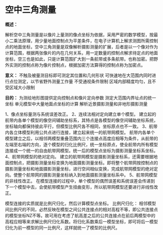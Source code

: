 # 空中三角测量

**概述：**

解析空中三角测量是以像片上量测的像点坐标为依据，采用严密的数学模型，按最小二乘法原理，用少量地面控制点为平差条件，在电子计算机上解求测图所需控制点的地面坐标，空中三角测量是双像解析摄影测量的扩展，后者是以一个像对作为计算范围，根据两张像片的内在几何关系，用一定数量的控制点解求待定点的地面坐标，空三也是如此，只是计算范围扩大到一条航带或多条航带。也称加密。把野外实测的控制点称为像片控制点，根据加密方法算得的控制点称为加密点。

**意义：**
不触及被量测目标即可测定其位置和几何形状
可快速地在大范围内同时进行点位测定，以节省野外测量工作量
不受通视条件限制
区域内部精度均匀，且不受区域大小限制

**目的：**
为测绘地形图提供定向控制点和像片定向参数
测定大范围内界址点的统一坐标
单元模型中大量地面点坐标的计算
解析近景摄影测量和非地形摄影测量

1、像点坐标量测与系统误差改正。
2、连续法相对定向建立单个模型。
建立起的航带内各单个模型的像空间辅助坐标系，其特点是各模型的像空间辅助坐标系统，坐标轴向都保持彼此平行，但模型比例尺各不相同，坐标原点也不一致。
3、航带内各立体模型利用公共点进行连接，建立起来统一的航带网模型。
航带内各单个模型建立之后，以相邻两模型重叠范围内三个连接点高度应相等为条件，从航带的左端至右端的方向，逐个模型的归化比例尺，统一坐标原点，使全航带内所有模型连接成一个统一的自由航带网模型。统一后的模型点坐标为摄影测量坐标系坐标。
4、航带网模型的绝对定向。
建立的航带网模型是摄影测量坐标系，还需要根据地面控制点，把摄影测量坐标变换为地面摄影测量坐标。即将整个航带网按控制点的摄影测量坐标和地面摄影测量坐标，进行空间相似变换，完成航带网模型的绝对定向。使整个航带网的摄影测量坐标纳入到地面摄影测量坐标系中。
5、航带网模型的非线性改正。
在模型连接的过程中，单个模型的偶然误差和系统误差会传递到下一个模型中去，会使航带模型产生扭曲变形，所以航带网模型还要进行非线性改正。

模型连接的实质就是比例尺归化，然后计算模型点坐标。
比例尺归化：
相邻模型间比例尺的不同，必然反映在模型之间公共连接点的相对高程不等，即公共连接点的模型坐标NZ不等。故可用在考虑了航高差之后的公共连接点在前后两模型中的高程应相等来求解比例尺归化系数。将归化系数乘后一模型坐标，即可将后一模型归化为前一模型的同一比例尺，这样就统一了模型的比例尺。